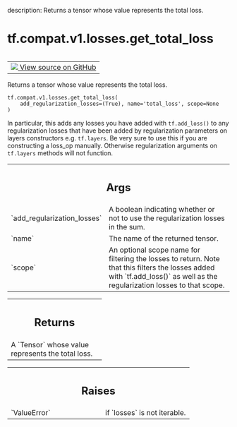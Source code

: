 description: Returns a tensor whose value represents the total loss.

<div itemscope itemtype="http://developers.google.com/ReferenceObject">
<meta itemprop="name" content="tf.compat.v1.losses.get_total_loss" />
<meta itemprop="path" content="Stable" />
</div>

# tf.compat.v1.losses.get_total_loss

<!-- Insert buttons and diff -->

<table class="tfo-notebook-buttons tfo-api nocontent" align="left">
<td>
  <a target="_blank" href="https://github.com/tensorflow/tensorflow/blob/r2.3/tensorflow/python/ops/losses/util.py#L237-L266">
    <img src="https://www.tensorflow.org/images/GitHub-Mark-32px.png" />
    View source on GitHub
  </a>
</td>
</table>



Returns a tensor whose value represents the total loss.

<pre class="devsite-click-to-copy prettyprint lang-py tfo-signature-link">
<code>tf.compat.v1.losses.get_total_loss(
    add_regularization_losses=(True), name='total_loss', scope=None
)
</code></pre>



<!-- Placeholder for "Used in" -->

In particular, this adds any losses you have added with `tf.add_loss()` to
any regularization losses that have been added by regularization parameters
on layers constructors e.g. `tf.layers`. Be very sure to use this if you
are constructing a loss_op manually. Otherwise regularization arguments
on `tf.layers` methods will not function.

<!-- Tabular view -->
 <table class="responsive fixed orange">
<colgroup><col width="214px"><col></colgroup>
<tr><th colspan="2"><h2 class="add-link">Args</h2></th></tr>

<tr>
<td>
`add_regularization_losses`
</td>
<td>
A boolean indicating whether or not to use the
regularization losses in the sum.
</td>
</tr><tr>
<td>
`name`
</td>
<td>
The name of the returned tensor.
</td>
</tr><tr>
<td>
`scope`
</td>
<td>
An optional scope name for filtering the losses to return. Note that
this filters the losses added with `tf.add_loss()` as well as the
regularization losses to that scope.
</td>
</tr>
</table>



<!-- Tabular view -->
 <table class="responsive fixed orange">
<colgroup><col width="214px"><col></colgroup>
<tr><th colspan="2"><h2 class="add-link">Returns</h2></th></tr>
<tr class="alt">
<td colspan="2">
A `Tensor` whose value represents the total loss.
</td>
</tr>

</table>



<!-- Tabular view -->
 <table class="responsive fixed orange">
<colgroup><col width="214px"><col></colgroup>
<tr><th colspan="2"><h2 class="add-link">Raises</h2></th></tr>

<tr>
<td>
`ValueError`
</td>
<td>
if `losses` is not iterable.
</td>
</tr>
</table>


